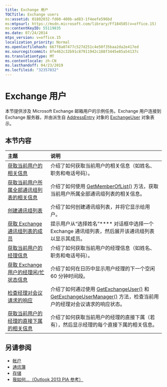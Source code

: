 ```yaml
---
title: Exchange 用户
TOCTitle: Exchange users
ms:assetid: 01802032-fd60-400b-ad83-1f4eefe596bd
ms:mtpsurl: https://msdn.microsoft.com/library/Ff184585(v=office.15)
ms:contentKeyID: 55119835
ms.date: 07/24/2014
mtps_version: v=office.15
localization_priority: Normal
ms.openlocfilehash: 667f8a07477c527d251c4e50f35baa2da2e417ed
ms.sourcegitcommit: 8fe462c32b91c87911942c188f3445e85a54137c
ms.translationtype: MT
ms.contentlocale: zh-CN
ms.lasthandoff: 04/23/2019
ms.locfileid: "32357832"
---
```

# <a name="exchange-users"></a>Exchange 用户

本节提供涉及 Microsoft Exchange 邮箱用户的示例任务。Exchange 用户连接到 Exchange 服务器，并由派生自 [AddressEntry](https://msdn.microsoft.com/library/bb609574\(v=office.15\)) 对象的 [ExchangeUser](https://msdn.microsoft.com/library/bb609728\(v=office.15\)) 对象表示。

## <a name="in-this-section"></a>本节内容

|主题|说明|
|:----|:----------|
|[获取当前用户的相关信息](how-to-get-information-about-the-current-user.md)  |介绍了如何获取当前用户的相关信息（如姓名、职务和电话号码）。|
|[获取当前用户所属全部通讯组列表的相关信息](how-to-get-information-about-all-distribution-lists-of-which-the-current-user-is-a-member.md)  |介绍了如何使用 [GetMemberOfList()](https://msdn.microsoft.com/library/bb623397\(v=office.15\)) 方法，获取当前用户所属全部通讯组列表的相关信息。|
|[创建通讯组列表](how-to-create-a-distribution-list.md)  |介绍了如何创建通讯组列表，并将它显示给用户。|
[获取 Exchange 通讯组列表的成员](how-to-get-members-of-an-exchange-distribution-list.md)  |提示用户从“选择姓名”**** 对话框中选择一个 Exchange 通讯组列表，然后展开该通讯组列表以显示其成员。|
[获取当前用户的经理信息](how-to-get-information-about-the-current-user-s-manager.md)  |介绍了如何获取当前用户的经理信息（如姓名、职务和电话号码）。|
[获取 Exchange 用户的经理闲/忙状态信息](how-to-get-availability-information-for-an-exchange-user-s-manager.md) |  介绍了如何在日历中显示用户经理的下一个空闲 60 分钟时间段。|
|[检查经理对会议请求的响应](how-to-check-a-manager-s-response-to-a-meeting-request.md) | 介绍了如何通过使用 [GetExchangeUser()](https://msdn.microsoft.com/library/bb611808\(v=office.15\)) 和 [GetExchangeUserManager()](https://msdn.microsoft.com/library/bb646656\(v=office.15\)) 方法，检查当前用户的经理对会议请求的响应状态。|
|[获取当前用户的经理的直接下属的相关信息](how-to-get-information-about-direct-reports-of-the-current-user-s-manager.md) | 介绍了如何获取当前用户的经理的直接下属（若有），然后显示经理的每个直接下属的相关信息。|

## <a name="see-also"></a>另请参阅

- [帐户](accounts.md)
- [通讯簿](address-book.md)
- [存储](stores.md)
- [我如何...（Outlook 2013 PIA 参考）](how-do-i-outlook-2013-pia-reference.md)

